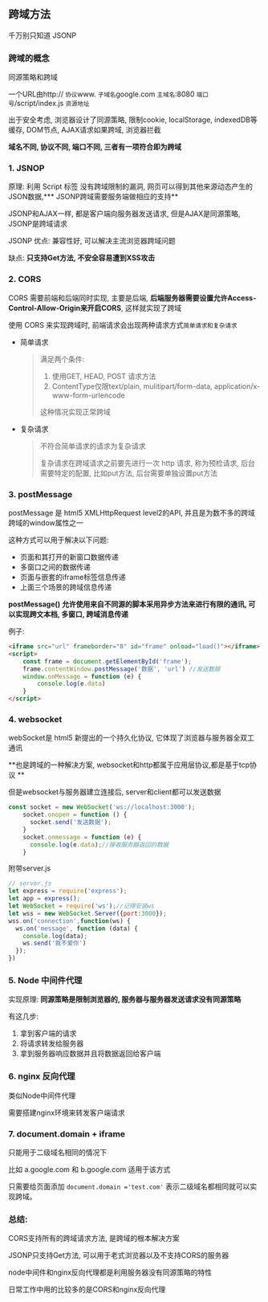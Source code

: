 ## 跨域方法

千万别只知道 JSONP

### 跨域的概念

同源策略和跨域

一个URL由http:// `协议`www. `子域名`google.com `主域名`:8080 `端口号`/script/index.js `资源地址`

出于安全考虑, 浏览器设计了同源策略, 限制cookie, localStorage, indexedDB等缓存, DOM节点, AJAX请求如果跨域, 浏览器拦截

**域名不同, 协议不同, 端口不同, 三者有一项符合即为跨域**

### 1. JSNOP

原理: 利用 Script 标签 没有跨域限制的漏洞, 网页可以得到其他来源动态产生的JSON数据,*** JSONP跨域需要服务端做相应的支持**

JSONP和AJAX一样, 都是客户端向服务器发送请求, 但是AJAX是同源策略, JSONP是跨域请求

JSONP 优点: 兼容性好, 可以解决主流浏览器跨域问题

缺点: **只支持Get方法, 不安全容易遭到XSS攻击**



### 2. CORS


CORS 需要前端和后端同时实现, 主要是后端, **后端服务器需要设置允许Access-Control-Allow-Origin来开启CORS**, 这样就实现了跨域



使用 CORS 来实现跨域时, 前端请求会出现两种请求方式`简单请求和复杂请求`

- 简单请求

  >满足两个条件:
  >
  >1. 使用GET, HEAD, POST 请求方法
  >2. ContentType仅限text/plain, mulitipart/form-data, application/x-www-form-urlencode
  >
  >这种情况实现正常跨域

  

- 复杂请求

  >不符合简单请求的请求为复杂请求
  >
  >复杂请求在跨域请求之前要先进行一次 http 请求, 称为预检请求, 后台需要特定的配置, 比如put方法, 后台需要单独设置put方法



### 3. postMessage

postMessage 是 html5 XMLHttpRequest level2的API, 并且是为数不多的跨域跨域的window属性之一

这种方式可以用于解决以下问题:

- 页面和其打开的新窗口数据传递
- 多窗口之间的数据传递
- 页面与嵌套的iframe标签信息传递
- 上面三个场景的跨域信息传递

**postMessage() 允许使用来自不同源的脚本采用异步方法来进行有限的通讯, 可以实现跨文本档, 多窗口, 跨域消息传递**

例子:

```html
<iframe src="url" frameborder="0" id="frame" onload="load()"></iframe>
<script>
    const frame = document.getElementById('frame');
    frame.contentWindow.postMessage('数据', 'url') //发送数据
    window.onMessage = function (e) {
        console.log(e.data)
    }
</script>
```

### 4. websocket

webSocket是 html5 新提出的一个持久化协议, 它体现了浏览器与服务器全双工通讯

**也是跨域的一种解决方案, websocket和http都属于应用层协议,都是基于tcp协议 **

但是websocket与服务器建立连接后, server和client都可以发送数据

```js
const socket = new WebSocket('ws://localhost:3000');
    socket.onopen = function () {
      socket.send('发送数据');
    }
    socket.onmessage = function (e) {
      console.log(e.data);//接收服务器返回的数据
    }
```

附带server.js

```js
// server.js
let express = require('express');
let app = express();
let WebSocket = require('ws');//记得安装ws
let wss = new WebSocket.Server({port:3000});
wss.on('connection',function(ws) {
  ws.on('message', function (data) {
    console.log(data);
    ws.send('我不爱你')
  });
})
```

### 5. Node 中间件代理

实现原理: **同源策略是限制浏览器的, 服务器与服务器发送请求没有同源策略**

有这几步:

1. 拿到客户端的请求
2. 将请求转发给服务器
3. 拿到服务器响应数据并且将数据返回给客户端

### 6. nginx 反向代理

类似Node中间件代理

需要搭建nginx环境来转发客户端请求

### 7. document.domain + iframe

只能用于二级域名相同的情况下

比如 a.google.com 和 b.google.com 适用于该方式

只需要给页面添加 `document.domain ='test.com'` 表示二级域名都相同就可以实现跨域。



### 总结:

CORS支持所有的跨域请求方法, 是跨域的根本解决方案

JSONP只支持Get方法, 可以用于老式浏览器以及不支持CORS的服务器

node中间件和nginx反向代理都是利用服务器没有同源策略的特性

日常工作中用的比较多的是CORS和nginx反向代理













